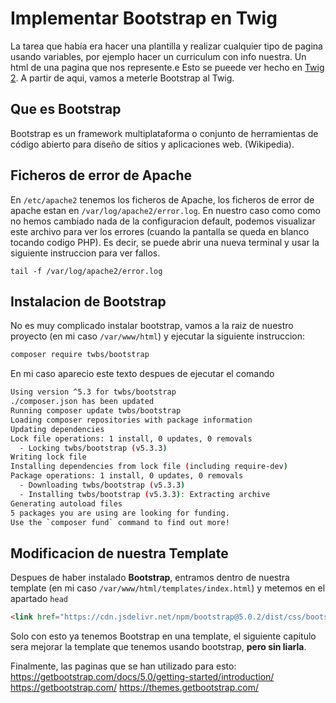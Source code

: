 # Implementar Bootstrap en Twig

La tarea que había era hacer una plantilla y realizar cualquier tipo de pagina usando variables, por ejemplo hacer un curriculum con info nuestra. Un html de una pagina que nos represente.e
Esto se pueede ver hecho en [Twig 2](2024_09_26_twig2/README.md).
A partir de aqui, vamos a meterle Bootstrap al Twig.

## Que es Bootstrap

Bootstrap es un framework multiplataforma o conjunto de herramientas de código abierto para diseño de sitios y aplicaciones web. 
(Wikipedia).

## Ficheros de error de Apache
En `/etc/apache2` tenemos los ficheros de Apache, los ficheros de error de apache estan en `/var/log/apache2/error.log`. En nuestro caso como como no hemos cambiado nada de la configuracion default, podemos visualizar este archivo para ver los errores (cuando la pantalla se queda en blanco tocando codigo PHP). Es decir, se puede abrir una nueva terminal y usar la siguiente instruccion para ver fallos.
```shell
tail -f /var/log/apache2/error.log
```

## Instalacion de Bootstrap
No es muy complicado instalar bootstrap, vamos a la raiz de nuestro proyecto (en mi caso `/var/www/html`) y ejecutar la siguiente instruccion:
```bash
composer require twbs/bootstrap
```
En mi caso aparecio este texto despues de ejecutar el comando
```bash
Using version ^5.3 for twbs/bootstrap
./composer.json has been updated
Running composer update twbs/bootstrap
Loading composer repositories with package information
Updating dependencies
Lock file operations: 1 install, 0 updates, 0 removals
  - Locking twbs/bootstrap (v5.3.3)
Writing lock file
Installing dependencies from lock file (including require-dev)
Package operations: 1 install, 0 updates, 0 removals
  - Downloading twbs/bootstrap (v5.3.3)
  - Installing twbs/bootstrap (v5.3.3): Extracting archive
Generating autoload files
5 packages you are using are looking for funding.
Use the `composer fund` command to find out more!
```

## Modificacion de nuestra Template
Despues de haber instalado **Bootstrap**, entramos dentro de nuestra template (en mi caso `/var/www/html/templates/index.html`) y metemos en el apartado `head`
```html
<link href="https://cdn.jsdelivr.net/npm/bootstrap@5.0.2/dist/css/bootstrap.min.css" rel="stylesheet" >
```
Solo con esto ya tenemos Bootstrap en una template, el siguiente capitulo sera mejorar la template que tenemos usando bootstrap, **pero sin liarla**.

Finalmente, las paginas que se han utilizado para esto:
https://getbootstrap.com/docs/5.0/getting-started/introduction/
https://getbootstrap.com/
https://themes.getbootstrap.com/
